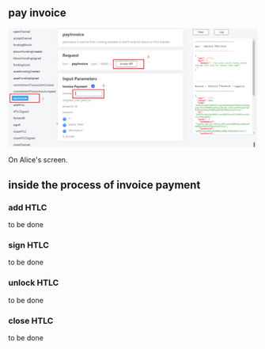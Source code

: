 ## pay invoice


<p align="center">
  <img width="750" alt="Connect Screenshot" src="assets/payInvoice.png">
</p>

On Alice's screen.

## inside the process of invoice payment

### add HTLC

to be done

### sign HTLC

to be done

### unlock HTLC

to be done

### close HTLC

to be done
